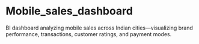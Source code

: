 # Mobile_sales_dashboard
BI dashboard analyzing mobile sales across Indian cities—visualizing brand performance, transactions, customer ratings, and payment modes.
